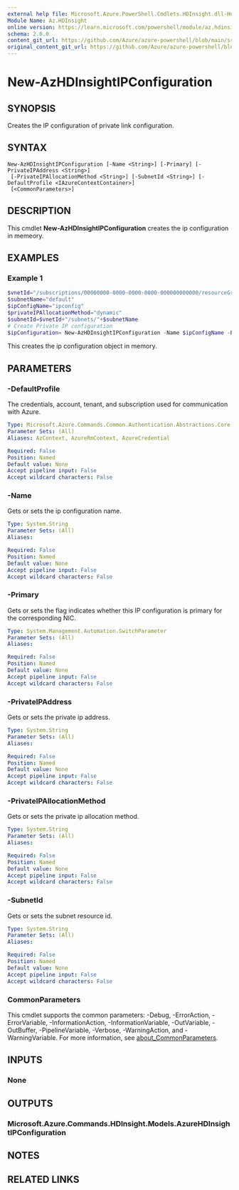 ```yaml
---
external help file: Microsoft.Azure.PowerShell.Cmdlets.HDInsight.dll-Help.xml
Module Name: Az.HDInsight
online version: https://learn.microsoft.com/powershell/module/az.hdinsight/new-azhdinsightipconfiguration
schema: 2.0.0
content_git_url: https://github.com/Azure/azure-powershell/blob/main/src/HDInsight/HDInsight/help/New-AzHDInsightIPConfiguration.md
original_content_git_url: https://github.com/Azure/azure-powershell/blob/main/src/HDInsight/HDInsight/help/New-AzHDInsightIPConfiguration.md
---
```


# New-AzHDInsightIPConfiguration

## SYNOPSIS
Creates the IP configuration of private link configuration.

## SYNTAX

```
New-AzHDInsightIPConfiguration [-Name <String>] [-Primary] [-PrivateIPAddress <String>]
 [-PrivateIPAllocationMethod <String>] [-SubnetId <String>] [-DefaultProfile <IAzureContextContainer>]
 [<CommonParameters>]
```

## DESCRIPTION
This cmdlet **New-AzHDInsightIPConfiguration** creates the ip configuration in memeory.

## EXAMPLES

### Example 1
```powershell
$vnetId="/subscriptions/00000000-0000-0000-0000-000000000000/resourceGroups/testrg/providers/Microsoft.Network/virtualNetworks/testvnet"
$subnetName="default"
$ipConfigName="ipconfig"
$privateIPAllocationMethod="dynamic"
$subnetId=$vnetId+"/subnets/"+$subnetName
# Create Private IP configuration
$ipConfiguration= New-AzHDInsightIPConfiguration -Name $ipConfigName -PrivateIPAllocationMethod $privateIPAllocationMethod -SubnetId $subnetId -Primary
```

This creates the ip configuration object in memory.

## PARAMETERS

### -DefaultProfile
The credentials, account, tenant, and subscription used for communication with Azure.

```yaml
Type: Microsoft.Azure.Commands.Common.Authentication.Abstractions.Core.IAzureContextContainer
Parameter Sets: (All)
Aliases: AzContext, AzureRmContext, AzureCredential

Required: False
Position: Named
Default value: None
Accept pipeline input: False
Accept wildcard characters: False
```

### -Name
Gets or sets the ip configuration name.

```yaml
Type: System.String
Parameter Sets: (All)
Aliases:

Required: False
Position: Named
Default value: None
Accept pipeline input: False
Accept wildcard characters: False
```

### -Primary
Gets or sets the flag indicates whether this IP configuration is primary for the corresponding NIC.

```yaml
Type: System.Management.Automation.SwitchParameter
Parameter Sets: (All)
Aliases:

Required: False
Position: Named
Default value: None
Accept pipeline input: False
Accept wildcard characters: False
```

### -PrivateIPAddress
Gets or sets the private ip address.

```yaml
Type: System.String
Parameter Sets: (All)
Aliases:

Required: False
Position: Named
Default value: None
Accept pipeline input: False
Accept wildcard characters: False
```

### -PrivateIPAllocationMethod
Gets or sets the private ip allocation method.

```yaml
Type: System.String
Parameter Sets: (All)
Aliases:

Required: False
Position: Named
Default value: None
Accept pipeline input: False
Accept wildcard characters: False
```

### -SubnetId
Gets or sets the subnet resource id.

```yaml
Type: System.String
Parameter Sets: (All)
Aliases:

Required: False
Position: Named
Default value: None
Accept pipeline input: False
Accept wildcard characters: False
```

### CommonParameters
This cmdlet supports the common parameters: -Debug, -ErrorAction, -ErrorVariable, -InformationAction, -InformationVariable, -OutVariable, -OutBuffer, -PipelineVariable, -Verbose, -WarningAction, and -WarningVariable. For more information, see [about_CommonParameters](http://go.microsoft.com/fwlink/?LinkID=113216).

## INPUTS

### None

## OUTPUTS

### Microsoft.Azure.Commands.HDInsight.Models.AzureHDInsightIPConfiguration

## NOTES

## RELATED LINKS
